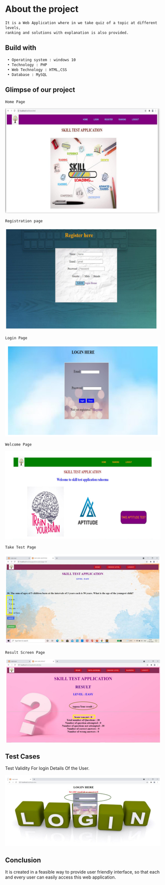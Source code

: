 
# About the project

    It is a Web Application where in we take quiz of a topic at different levels,
    ranking and solutions with explanation is also provided. 


## Build with 
     • Operating system : windows 10
     • Technology : PHP
     • Web Technology : HTML,CSS
     • Database : MySQL
## Glimpse of our project
    Home Page

![App Screenshot](https://github.com/LeenaPrasanna/Skill_Test_Application/blob/master/home.png?raw=true)

    Registration page
![App Screenshot](https://github.com/LeenaPrasanna/Skill_Test_Application/blob/master/register.png?raw=true)
 
    Login Page

![App Screenshot](https://github.com/LeenaPrasanna/Skill_Test_Application/blob/master/login.png?raw=true)
 
    Welcome Page
![App Screenshot](https://github.com/LeenaPrasanna/Skill_Test_Application/blob/master/welcome.png?raw=true)

    Take Test Page
![App Screenshot](https://github.com/LeenaPrasanna/Skill_Test_Application/blob/master/Take_Test.png?raw=true)

    Result Screen Page
![App Screenshot](https://github.com/LeenaPrasanna/Skill_Test_Application/blob/master/result_Screen.png?raw=true)

 



## Test Cases
Test Validity For login Details Of the User.

![App Screenshot](https://github.com/LeenaPrasanna/Skill_Test_Application/blob/master/test_validity_for_login.png?raw=true)

## Conclusion
It is created in a feasible way to provide user friendly interface, so that each and every user 
can easily access this web application.
